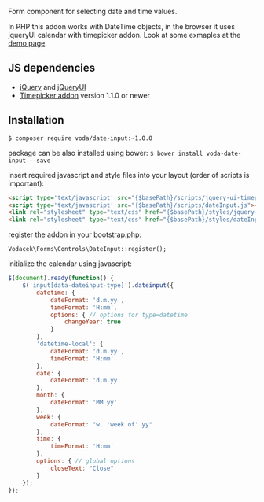 Form component for selecting date and time values.

In PHP this addon works with DateTime objects, in the browser it uses jqueryUI calendar with timepicker addon. Look at some exmaples at the [demo page](http://date-input.vodacek.eu/).


JS dependencies
----------
 * [jQuery](http://jquery.com/) and [jQueryUI](http://jqueryui.com/)
 * [Timepicker addon](http://trentrichardson.com/examples/timepicker/) version 1.1.0 or newer

Installation
---------

`$ composer require voda/date-input:~1.0.0`

package can be also installed using bower: `$ bower install voda-date-input --save`

insert required javascript and style files into your layout (order of scripts is important):
```html
<script type='text/javascript' src="{$basePath}/scripts/jquery-ui-timepicker-addon.js"></script>
<script type='text/javascript' src="{$basePath}/scripts/dateInput.js"></script>
<link rel="stylesheet" type="text/css" href="{$basePath}/styles/jquery-ui-timepicker-addon.css">
<link rel="stylesheet" type="text/css" href="{$basePath}/styles/dateInput.css">
```
register the addon in your bootstrap.php:
```
Vodacek\Forms\Controls\DateInput::register();
```
initialize the calendar using javascript:
```js
$(document).ready(function() {
    $('input[data-dateinput-type]').dateinput({
        datetime: {
            dateFormat: 'd.m.yy',
            timeFormat: 'H:mm',
            options: { // options for type=datetime
                changeYear: true
            }
        },
        'datetime-local': {
            dateFormat: 'd.m.yy',
            timeFormat: 'H:mm'
        },
        date: {
            dateFormat: 'd.m.yy'
        },
        month: {
            dateFormat: 'MM yy'
        },
        week: {
            dateFormat: "w. 'week of' yy"
        },
        time: {
            timeFormat: 'H:mm'
        },
        options: { // global options
            closeText: "Close"
        }
    });
});
```
